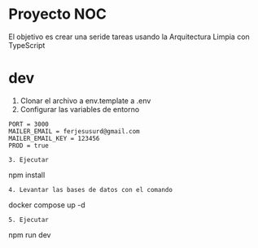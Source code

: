 # Proyecto NOC

El objetivo es crear una seride tareas usando la Arquitectura Limpia con TypeScript

# dev
1. Clonar el archivo a env.template a .env
2. Configurar las variables de entorno

```
PORT = 3000
MAILER_EMAIL = ferjesusurd@gmail.com
MAILER_EMAIL_KEY = 123456
PROD = true

```

```
3. Ejecutar 
```
npm install
```
4. Levantar las bases de datos con el comando 
```
docker compose up -d
```
5. Ejecutar 
```
npm run dev
```